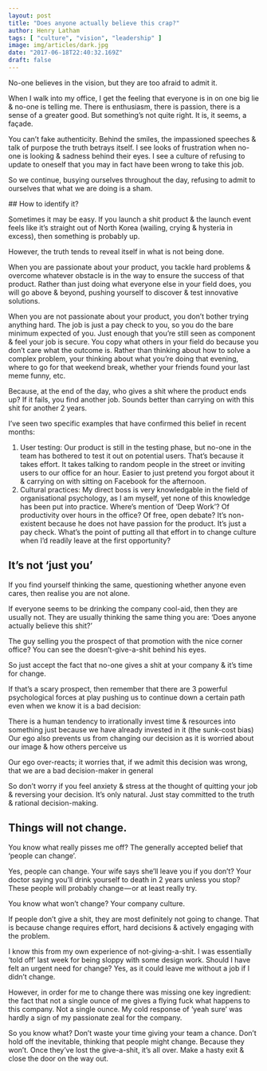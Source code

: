 ```yaml
---
layout: post
title: "Does anyone actually believe this crap?"
author: Henry Latham
tags: [ "culture", "vision", "leadership" ]
image: img/articles/dark.jpg
date: "2017-06-18T22:40:32.169Z"
draft: false
---
```



No-one believes in the vision, but they are too afraid to admit it.

When I walk into my office, I get the feeling that everyone is in on one big lie & no-one is telling me. There is enthusiasm, there is passion, there is a sense of a greater good. But something’s not quite right. It is, it seems, a façade.

You can’t fake authenticity. Behind the smiles, the impassioned speeches & talk of purpose the truth betrays itself. I see looks of frustration when no-one is looking & sadness behind their eyes. I see a culture of refusing to update to oneself that you may in fact have been wrong to take this job.

So we continue, busying ourselves throughout the day, refusing to admit to ourselves that what we are doing is a sham.


## How to identify it?

Sometimes it may be easy. If you launch a shit product & the launch event feels like it’s straight out of North Korea (wailing, crying & hysteria in excess), then something is probably up.

However, the truth tends to reveal itself in what is not being done.

When you are passionate about your product, you tackle hard problems & overcome whatever obstacle is in the way to ensure the success of that product. Rather than just doing what everyone else in your field does, you will go above & beyond, pushing yourself to discover & test innovative solutions.

When you are not passionate about your product, you don’t bother trying anything hard. The job is just a pay check to you, so you do the bare minimum expected of you. Just enough that you’re still seen as component & feel your job is secure. You copy what others in your field do because you don’t care what the outcome is. Rather than thinking about how to solve a complex problem, your thinking about what you’re doing that evening, where to go for that weekend break, whether your friends found your last meme funny, etc.

Because, at the end of the day, who gives a shit where the product ends up? If it fails, you find another job. Sounds better than carrying on with this shit for another 2 years.

I’ve seen two specific examples that have confirmed this belief in recent months:

1. User testing: Our product is still in the testing phase, but no-one in the team has bothered to test it out on potential users. That’s because it takes effort. It takes talking to random people in the street or inviting users to our office for an hour. Easier to just pretend you forgot about it & carrying on with sitting on Facebook for the afternoon.
 2. Cultural practices: My direct boss is very knowledgable in the field of organisational psychology, as I am myself, yet none of this knowledge has been put into practice. Where’s mention of ‘Deep Work’? Of productivity over hours in the office? Of free, open debate? It’s non-existent because he does not have passion for the product. It’s just a pay check. What’s the point of putting all that effort in to change culture when I’d readily leave at the first opportunity?

## It’s not ‘just you’

If you find yourself thinking the same, questioning whether anyone even cares, then realise you are not alone.

If everyone seems to be drinking the company cool-aid, then they are usually not. They are usually thinking the same thing you are: ‘Does anyone actually believe this shit?’

The guy selling you the prospect of that promotion with the nice corner office? You can see the doesn’t-give-a-shit behind his eyes.

So just accept the fact that no-one gives a shit at your company & it’s time for change.

If that’s a scary prospect, then remember that there are 3 powerful psychological forces at play pushing us to continue down a certain path even when we know it is a bad decision:

There is a human tendency to irrationally invest time & resources into something just because we have already invested in it (the sunk-cost bias)
Our ego also prevents us from changing our decision as it is worried about our image & how others perceive us

Our ego over-reacts; it worries that, if we admit this decision was wrong, that we are a bad decision-maker in general

So don’t worry if you feel anxiety & stress at the thought of quitting your job & reversing your decision. It’s only natural. Just stay committed to the truth & rational decision-making.


## Things will not change.

You know what really pisses me off? The generally accepted belief that ‘people can change’.

Yes, people can change. Your wife says she’ll leave you if you don’t? Your doctor saying you’ll drink yourself to death in 2 years unless you stop? These people will probably change — or at least really try.

You know what won’t change? Your company culture.

If people don’t give a shit, they are most definitely not going to change. That is because change requires effort, hard decisions & actively engaging with the problem.

I know this from my own experience of not-giving-a-shit. I was essentially ‘told off’ last week for being sloppy with some design work. Should I have felt an urgent need for change? Yes, as it could leave me without a job if I didn’t change.

However, in order for me to change there was missing one key ingredient: the fact that not a single ounce of me gives a flying fuck what happens to this company. Not a single ounce. My cold response of ‘yeah sure’ was hardly a sign of my passionate zeal for the company.

So you know what? Don’t waste your time giving your team a chance. Don’t hold off the inevitable, thinking that people might change. Because they won’t. Once they’ve lost the give-a-shit, it’s all over. Make a hasty exit & close the door on the way out.
